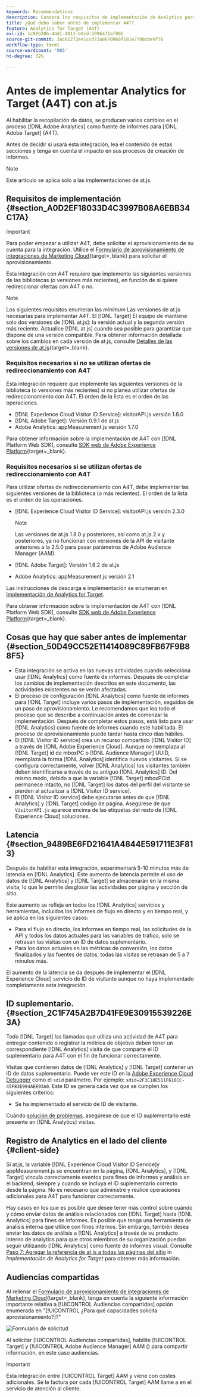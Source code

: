 ```yaml
---
keywords: Recommendations
description: Conozca los requisitos de implementación de Analytics para [!DNL Target] (A4T) y qué considerar antes de implementar esta integración.
title: ¿Qué debo saber antes de implementar A4T?
feature: Analytics for Target (A4T)
exl-id: 1c98b20b-4dd1-4011-b0cd-5096471af095
source-git-commit: 3ac61272ee1ccd72a8670966f181e7798cbe9f76
workflow-type: tm+mt
source-wordcount: '985'
ht-degree: 32%

---
```


# Antes de implementar Analytics for Target (A4T) con at.js

Al habilitar la recopilación de datos, se producen varios cambios en el proceso [!DNL Adobe Analytics] como fuente de informes para [!DNL Adobe Target] (A4T).

Antes de decidir si usará esta integración, lea el contenido de estas secciones y tenga en cuenta el impacto en sus procesos de creación de informes.

>[!NOTE]
>
>Este artículo se aplica solo a las implementaciones de at.js.

## Requisitos de implementación {#section_A0D2EF18033D4C3997B08A6EBB34C17A}

>[!IMPORTANT]
>
>Para poder empezar a utilizar A4T, debe solicitar el aprovisionamiento de su cuenta para la integración. Utilice el [Formulario de aprovisionamiento de integraciones de Marketing Cloud](https://survey.adobe.com/jfe/form/SV_ekBHTLSoP5Zki2y){target=_blank} para solicitar el aprovisionamiento.

Esta integración con A4T requiere que implemente las siguientes versiones de las bibliotecas (o versiones más recientes), en función de si quiere redireccionar ofertas con A4T o no.

>[!NOTE]
>
>Los siguientes requisitos enumeran las *minimum* Las versiones de at.js necesarias para implementar A4T. El [!DNL Target] El equipo de mantiene solo dos versiones de [!DNL at.js]: la versión actual y la segunda versión más reciente. Actualice [!DNL at.js] cuando sea posible para garantizar que dispone de una versión compatible. Para obtener información detallada sobre los cambios en cada versión de at.js, consulte [Detalles de las versiones de at.js](https://developer.adobe.com/target/implement/client-side/atjs/target-atjs-versions/){target=_blank}.

### Requisitos necesarios si *no* se utilizan ofertas de redireccionamiento con A4T

Esta integración requiere que implemente las siguientes versiones de la biblioteca (o versiones más recientes) si no planea utilizar ofertas de redireccionamiento con A4T. El orden de la lista es el orden de las operaciones.

* [!DNL Experience Cloud Visitor ID Service]: visitorAPI.js versión 1.8.0
* [!DNL Adobe Target]: Versión 0.9.1 de at.js
* Adobe Analytics: appMeasurement.js versión 1.7.0

Para obtener información sobre la implementación de A4T con [!DNL Platform Web SDK], consulte [SDK web de Adobe Experience Platform](https://developer.adobe.com/target/implement/client-side/aep-web-sdk/){target=_blank}.

### Requisitos necesarios si se utilizan ofertas de redireccionamiento con A4T

Para utilizar ofertas de redireccionamiento con A4T, debe implementar las siguientes versiones de la biblioteca (o más recientes). El orden de la lista es el orden de las operaciones.

* [!DNL Experience Cloud Visitor ID Service]: visitorAPI.js versión 2.3.0

   >[!NOTE]
   >
   >Las versiones de at.js 1.8.0 y posteriores, así como at.js 2.x y posteriores, ya no funcionan con versiones de la API de visitante anteriores a la 2.5.0 para pasar parámetros de Adobe Audience Manager (AAM).

* [!DNL Adobe Target]: Versión 1.6.2 de at.js

* Adobe Analytics: appMeasurement.js versión 2.1

Las instrucciones de descarga e implementación se enumeran en [Implementación de Analytics for Target](/help/main/c-integrating-target-with-mac/a4t/a4timplementation.md).

Para obtener información sobre la implementación de A4T con [!DNL Platform Web SDK], consulte [SDK web de Adobe Experience Platform](https://developer.adobe.com/target/implement/client-side/aep-web-sdk/){target=_blank}.

## Cosas que hay que saber antes de implementar {#section_50D49CC52E11414089C89FB67F9B88F5}

* Esta integración se activa en las nuevas actividades cuando selecciona usar [!DNL Analytics] como fuente de informes. Después de completar los cambios de implementación descritos en este documento, las actividades existentes no se verán afectadas.
* El proceso de configuración [!DNL Analytics] como fuente de informes para [!DNL Target] incluye varios pasos de implementación, seguidos de un paso de aprovisionamiento. Le recomendamos que lea todo el proceso que se describe a continuación antes de comenzar la implementación. Después de completar estos pasos, está listo para usar [!DNL Analytics] como fuente de informes cuando esté habilitada. El proceso de aprovisionamiento puede tardar hasta cinco días hábiles.
* El [!DNL Visitor ID service] crea un recurso compartido [!DNL Visitor ID] a través de [!DNL Adobe Experience Cloud]. Aunque no reemplaza al [!DNL Target] id de mboxPC o [!DNL Audience Manager] UUID, reemplaza la forma [!DNL Analytics] identifica nuevos visitantes. Si se configura correctamente, volver [!DNL Analytics] los visitantes también deben identificarse a través de su antiguo [!DNL Analytics] ID. Del mismo modo, debido a que la variable [!DNL Target] mboxPCid permanece intacto, no [!DNL Target] los datos del perfil del visitante se pierden al actualizar a [!DNL Visitor ID service].
* El [!DNL Visitor ID service] debe ejecutarse antes de que [!DNL Analytics] y [!DNL Target] código de página. Asegúrese de que `VisitorAPI.js` aparece encima de las etiquetas del resto de [!DNL Experience Cloud] soluciones.

## Latencia {#section_9489BE6FD21641A4844E591711E3F813}

Después de habilitar esta integración, experimentará 5-10 minutos más de latencia en [!DNL Analytics]. Este aumento de latencia permite el uso de datos de [!DNL Analytics] y [!DNL Target] se almacenarán en la misma visita, lo que le permite desglosar las actividades por página y sección de sitio.

Este aumento se refleja en todos los [!DNL Analytics] servicios y herramientas, incluidos los informes de flujo en directo y en tiempo real, y se aplica en los siguientes casos:

* Para el flujo en directo, los informes en tiempo real, las solicitudes de la API y todos los datos actuales para las variables de tráfico, solo se retrasan las visitas con un ID de datos suplementario.
* Para los datos actuales en las métricas de conversión, los datos finalizados y las fuentes de datos, todas las visitas se retrasan de 5 a 7 minutos más.

El aumento de la latencia se da después de implementar el [!DNL Experience Cloud] servicio de ID de visitante aunque no haya implementado completamente esta integración.

## ID suplementario.  {#section_2C1F745A2B7D41FE9E30915539226E3A}

Todo [!DNL Target] las llamadas que utiliza una actividad de A4T para entregar contenido o registrar la métrica de objetivo deben tener un correspondiente [!DNL Analytics] visita de que comparte el ID suplementario para A4T con el fin de funcionar correctamente.

Visitas que contienen datos de [!DNL Analytics] y [!DNL Target] contener un ID de datos suplementario. Puede ver este ID en la [Adobe Experience Cloud Debugger](https://experienceleague.adobe.com/docs/debugger/using/experience-cloud-debugger.html) como el `sdid` parámetro. Por ejemplo: `sdid=2F3C18E511F618CC-45F83E994AEE93A0`. Este ID se genera cada vez que se cumplen los siguientes criterios:

* Se ha implementado el servicio de ID de visitante.

Cuándo [solución de problemas](/help/main/c-integrating-target-with-mac/a4t/c-a4t-troubleshooting/a4t-troubleshooting.md), asegúrese de que el ID suplementario esté presente en [!DNL Analytics] visitas.

## Registro de Analytics en el lado del cliente {#client-side}

Si at.js, la variable [!DNL Experience Cloud Visitor ID Service]y appMeasurement.js se encuentran en la página, [!DNL Analytics], y [!DNL Target] vincula correctamente eventos para fines de informes y análisis en el backend, siempre y cuando se incluya el ID suplementario correcto desde la página. No es necesario que administre y realice operaciones adicionales para A4T para funcionar correctamente.

Hay casos en los que es posible que desee tener más control sobre cuándo y cómo enviar datos de análisis relacionados con [!DNL Target] hasta [!DNL Analytics] para fines de informes. Es posible que tenga una herramienta de análisis interna que utilice con fines internos. Sin embargo, también desea enviar los datos de análisis a [!DNL Analytics] a través de su producto interno de analytics para que otros miembros de su organización puedan seguir utilizando [!DNL Analytics] como fuente de informes visual. Consulte [Paso 7: Agregar la referencia de at.js a todas las páginas del sitio](/help/main/c-integrating-target-with-mac/a4t/a4timplementation.md#step7) in *Implementación de Analytics for Target* para obtener más información.

## Audiencias compartidas

Al rellenar el [Formulario de aprovisionamiento de integraciones de Marketing Cloud](https://survey.adobe.com/jfe/form/SV_ekBHTLSoP5Zki2y){target=_blank}, tenga en cuenta la siguiente información importante relativa a [!UICONTROL Audiencias compartidas] opción enumerada en &quot;[!UICONTROL ¿Para qué capacidades solicita aprovisionamiento?]?&quot;

![Formulario de solicitud](/help/main/c-integrating-target-with-mac/a4t/assets/request-form.png)

Al solicitar [!UICONTROL Audiencias compartidas], habilite [!UICONTROL Target] y [!UICONTROL Adobe Audience Manager] AAM () para compartir información, en este caso audiencias.

>[!IMPORTANT]
>
>Esta integración entre [!UICONTROL Target] AAM y viene con costes adicionales. Se le factura por cada [!UICONTROL Target] AAM llame a en el servicio de atención al cliente.
